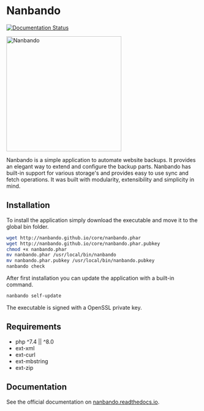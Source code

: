 # Nanbando

[![Documentation Status](https://readthedocs.org/projects/nanbando/badge/?version=latest)](http://nanbando.readthedocs.io/en/latest/?badge=latest)

<img src="https://raw.githubusercontent.com/nanbando/core/master/docs/img/logo.png" alt="Nanbando" style="max-width:100%;" height="300px">

Nanbando is a simple application to automate website backups. It provides an elegant way to extend and configure the
backup parts. Nanbando has built-in support for various storage's and provides easy to use sync and fetch operations. It
was built with modularity, extensibility and simplicity in mind.

## Installation

To install the application simply download the executable and move it to the global bin folder.

```bash
wget http://nanbando.github.io/core/nanbando.phar
wget http://nanbando.github.io/core/nanbando.phar.pubkey
chmod +x nanbando.phar
mv nanbando.phar /usr/local/bin/nanbando
mv nanbando.phar.pubkey /usr/local/bin/nanbando.pubkey
nanbando check
```

After first installation you can update the application with a built-in command.

```bash
nanbando self-update
```

The executable is signed with a OpenSSL private key.

## Requirements

* php ^7.4 || ^8.0
* ext-xml
* ext-curl
* ext-mbstring
* ext-zip

## Documentation

See the official documentation on [nanbando.readthedocs.io](http://nanbando.readthedocs.io/en/latest/).
